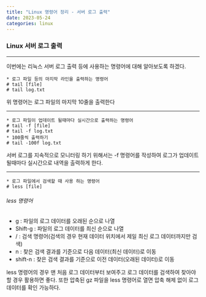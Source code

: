 ```yaml
---
title: "Linux 명령어 정리 - 서버 로그 출력"
date: 2023-05-24
categories: linux
---
```


### Linux 서버 로그 출력

---

이번에는 리눅스 서버 로그 출력 등에 사용하는 명령어에 대해 알아보도록 하겠다.

```
* 로그 파일 등의 마지막 라인을 출력하는 명령어
# tail [file]
# tail log.txt
```
위 명령어는 로그 파일의 마지막 10줄을 출력한다

---

```
* 로그 파일이 업데이트 될때마다 실시간으로 출력하는 명령어
# tail -f [file]
# tail -f log.txt
* 100줄씩 출력하기
# tail -100f log.txt
```
서버 로그를 지속적으로 모니터링 하기 위해서는 -f 명령어를 작성하여
로그가 업데이트 될때마다 실시간으로 내역을 출력하게 한다.

---

```
* 로그 파일에서 검색할 때 사용 하는 명령어
# less [file]
```

###### less 명령어
- g : 파일의 로그 데이터를 오래된 순으로 나열
- Shift-g : 파일의 로그 데이터를 최신 순으로 나열
- / : 검색 명령어(검색의 경우 현재 데이터 위치에서 제일 최신 로그 데이터까지만 검색)
- n : 찾은 검색 결과를 기준으로 다음 데이터(최신 데이터)로 이동
- shift-n : 찾은 검색 결과를 기준으로 이전 데이터(오래된 데이터)로 이동

less 명령어의 경우 맨 처음 로그 데이터부터 보여주고 로그 데이터를
검색하여 찾아야 할 경우 활용하면 좋다.
또한 압축된 gz 파일을 less 명령어로 열면 압축 해제 없이 로그 데이터를 확인 가능하다.
